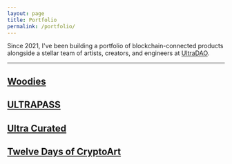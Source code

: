 ```yaml
---
layout: page
title: Portfolio
permalink: /portfolio/
---
```


<p class="sub-heading fade-in-element">Since 2021, I've been building a portfolio of blockchain-connected products alongside a stellar team of artists, creators, and engineers at <a href="https://ultradao.org">UltraDAO</a>. </p>

<hr class="fade-in-element mt-0 mb-12">

<div class="outer-container fade-in-element">
  <div class="card-container">
    <a href="https://woodiesofficial.com" class="card-zoom">
      <div class="card-zoom-image" style="background-image: url('/assets/images/card-woodies.jpg')"></div>
      <div class="card-zoom-text">
        <h2>Woodies</h2>
      </div>
    </a>
    <a href="https://ultradao.org/ultrapass" class="card-zoom">
      <div class="card-zoom-image" style="background-image: url('/assets/images/card-ultrapass.jpg')"></div>
      <div class="card-zoom-text">
        <h2>ULTRAPASS</h2>
      </div>
    </a>
    <a href="https://ultradao.org/curated" class="card-zoom">
      <div class="card-zoom-image" style="background-image: url('/assets/images/card-curated.jpg')"></div>
      <div class="card-zoom-text">
        <h2>Ultra Curated</h2>
      </div>
    </a>
    <a href="https://twelvedays.ultradao.org" class="card-zoom">
      <div class="card-zoom-image" style="background-image: url('/assets/images/card-twelve-days.jpg')"></div>
      <div class="card-zoom-text">
        <h2>Twelve Days of CryptoArt</h2>
      </div>
    </a>
  </div>
</div>
